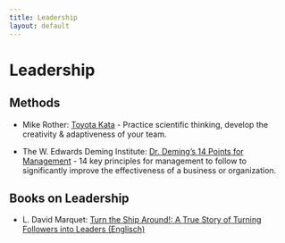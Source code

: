 ```yaml
---
title: Leadership
layout: default
---
```


# Leadership

## Methods

* Mike Rother: [Toyota Kata](http://www-personal.umich.edu/~mrother/Homepage.html) - Practice scientific thinking, develop the creativity & adaptiveness of your team.

* The W. Edwards Deming Institute: [Dr. Deming’s 14 Points for Management](https://deming.org/explore/fourteen-points/) -  14 key principles for management to follow to significantly improve the effectiveness of a business or organization.

## Books on Leadership

* L. David Marquet: [Turn the Ship Around!: A True Story of Turning Followers into Leaders (Englisch)](https://www.amazon.com/Turn-Ship-Around-Turning-Followers/dp/1591846404)

